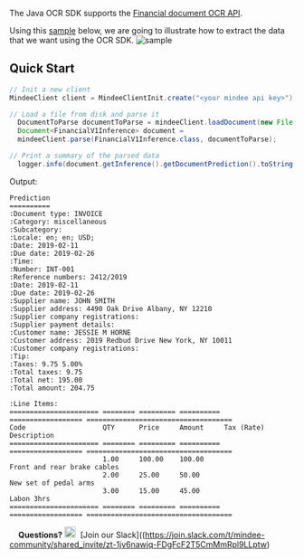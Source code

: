 The Java OCR SDK supports the [Financial document OCR API](https://developers.mindee.com/docs/financial-documents-ocr).

Using this [sample](https://files.readme.io/a8e8cfa-a74eaa5-c8e283b-sample_invoice.jpeg) below, we are going to illustrate how to extract the data that we want using the OCR SDK.
![sample](https://files.readme.io/a8e8cfa-a74eaa5-c8e283b-sample_invoice.jpeg)

## Quick Start
```java
// Init a new client
MindeeClient client = MindeeClientInit.create("<your mindee api key>");

// Load a file from disk and parse it
  DocumentToParse documentToParse = mindeeClient.loadDocument(new File("./a8e8cfa-a74eaa5-c8e283b-sample_invoice.jpeg"));
  Document<FinancialV1Inference> document =
  mindeeClient.parse(FinancialV1Inference.class, documentToParse);

// Print a summary of the parsed data
  logger.info(document.getInference().getDocumentPrediction().toString());
```

Output:
```
Prediction
==========
:Document type: INVOICE
:Category: miscellaneous
:Subcategory:
:Locale: en; en; USD;
:Date: 2019-02-11
:Due date: 2019-02-26
:Time:
:Number: INT-001
:Reference numbers: 2412/2019
:Date: 2019-02-11
:Due date: 2019-02-26
:Supplier name: JOHN SMITH
:Supplier address: 4490 Oak Drive Albany, NY 12210
:Supplier company registrations:
:Supplier payment details:
:Customer name: JESSIE M HORNE
:Customer address: 2019 Redbud Drive New York, NY 10011
:Customer company registrations:
:Tip:
:Taxes: 9.75 5.00%
:Total taxes: 9.75
:Total net: 195.00
:Total amount: 204.75

:Line Items:
====================== ======== ========= ========== ================== ====================================
Code                   QTY      Price     Amount     Tax (Rate)         Description
====================== ======== ========= ========== ================== ====================================
                       1.00     100.00    100.00                        Front and rear brake cables
                       2.00     25.00     50.00                         New set of pedal arms
                       3.00     15.00     45.00                         Labon 3hrs
====================== ======== ========= ========== ================== ====================================

```

&nbsp;
&nbsp;
**Questions?**
<img alt="Slack Logo Icon" style="display:inline!important" src="https://files.readme.io/5b83947-Slack.png" width="20" height="20">&nbsp;&nbsp;[Join our Slack]((https://join.slack.com/t/mindee-community/shared_invite/zt-1jv6nawjq-FDgFcF2T5CmMmRpl9LLptw)

